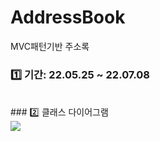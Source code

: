 # AddressBook
MVC패턴기반 주소록
### 1️⃣ 기간: 22.05.25 ~ 22.07.08
<br>
### 2️⃣ 클래스 다이어그램
<br>
<img src="https://res.cloudinary.com/dgtqsljjl/image/upload/v1669293942/newfile.cld_ccdskt.png">
